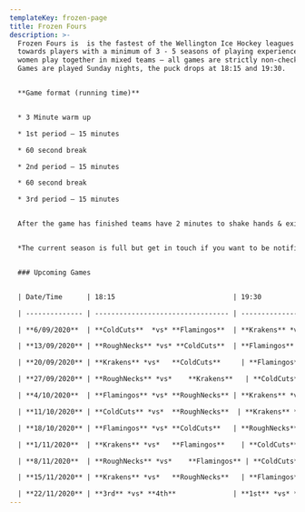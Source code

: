 ```yaml
---
templateKey: frozen-page
title: Frozen Fours
description: >-
  Frozen Fours is  is the fastest of the Wellington Ice Hockey leagues geared
  towards players with a minimum of 3 - 5 seasons of playing experience. Men and
  women play together in mixed teams – all games are strictly non-checking.
  Games are played Sunday nights, the puck drops at 18:15 and 19:30.


  **Game format (running time)**


  * 3 Minute warm up

  * 1st period – 15 minutes

  * 60 second break

  * 2nd period – 15 minutes

  * 60 second break

  * 3rd period – 15 minutes


  After the game has finished teams have 2 minutes to shake hands & exit the ice so it can be groomed for the next game


  *The current season is full but get in touch if you want to be notified regarding future seasons as the league continues to grow and every season we welcome new players!*


  ### Upcoming Games


  | Date/Time      | 18:15                             | 19:30                              |

  | -------------- | --------------------------------- | ---------------------------------- |

  | **6/09/2020**  | **ColdCuts**  *vs* **Flamingos**  | **Krakens** *vs.* **RoughNecks**   |

  | **13/09/2020** | **RoughNecks** *vs* **ColdCuts**  | **Flamingos** *vs.* **Krakens**    |

  | **20/09/2020** | **Krakens** *vs*	**ColdCuts**     | **Flamingos** *vs.*	**RoughNecks** |

  | **27/09/2020** | **RoughNecks** *vs*	**Krakens**   | **ColdCuts** *vs.*	**Flamingos**   |

  | **4/10/2020**  | **Flamingos** *vs*	**RoughNecks** | **Krakens** *vs.*	**ColdCuts**     |

  | **11/10/2020** | **ColdCuts** *vs*	**RoughNecks**  | **Krakens** *vs.*	**Flamingos**    |

  | **18/10/2020** | **Flamingos** *vs*	**ColdCuts**   | **RoughNecks** *vs.*	**Krakens**   |

  | **1/11/2020**  | **Krakens** *vs*	**Flamingos**    | **ColdCuts** *vs.*	**RoughNecks**  |

  | **8/11/2020**  | **RoughNecks** *vs*	**Flamingos** | **ColdCuts** *vs.*	**Krakens**     |

  | **15/11/2020** | **Krakens** *vs*	**RoughNecks**   | **Flamingos** *vs.*	**ColdCuts**   |

  | **22/11/2020** | **3rd** *vs* **4th**              | **1st** *vs* **2nd**               |
---
```

